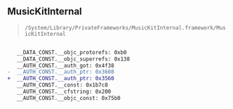 ## MusicKitInternal

> `/System/Library/PrivateFrameworks/MusicKitInternal.framework/MusicKitInternal`

```diff

   __DATA_CONST.__objc_protorefs: 0xb0
   __DATA_CONST.__objc_superrefs: 0x138
   __AUTH_CONST.__auth_got: 0x4f38
-  __AUTH_CONST.__auth_ptr: 0x3608
+  __AUTH_CONST.__auth_ptr: 0x3560
   __AUTH_CONST.__const: 0x1b7c8
   __AUTH_CONST.__cfstring: 0x200
   __AUTH_CONST.__objc_const: 0x75b0

```
